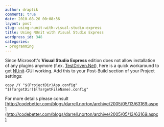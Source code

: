 ```yaml
---
author: draptik
comments: true
date: 2010-08-20 00:08:36
layout: post
slug: using-nunit-with-visual-studio-express
title: Using NUnit with Visual Studio Express
wordpress_id: 348
categories:
- programming
---
```


Since Microsoft's **Visual Studio Express** edition does not allow installation of any plugins anymore (f.ex. [TestDriven.Net](http://www.testdriven.net/)), here is a quick workaround to get [NUnit](http://www.nunit.org/)-GUI working. Add this to your Post-Build section of your Project settings:

`
copy /Y "$(ProjectDir)App.config" "$(TargetDir)$(TargetFileName).config"
`

For more details please consult [http://codebetter.com/blogs/darrell.norton/archive/2005/05/13/63169.aspx](http://codebetter.com/blogs/darrell.norton/archive/2005/05/13/63169.aspx)
